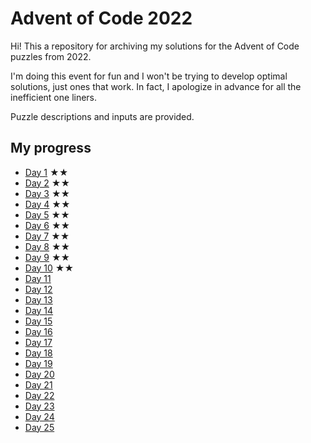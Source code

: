 # Advent of Code 2022

Hi! This a repository for archiving my solutions for the Advent of Code puzzles from 2022.

I'm doing this event for fun and I won't be trying to develop optimal solutions, just ones that work. In fact, I apologize in advance for all the inefficient one liners.

Puzzle descriptions and inputs are provided.

## My progress

- [Day 1](day01) ★★
- [Day 2](day02) ★★
- [Day 3](day03) ★★
- [Day 4](day04) ★★
- [Day 5](day05) ★★
- [Day 6](day06) ★★
- [Day 7](day07) ★★
- [Day 8](day08) ★★
- [Day 9](day09) ★★
- [Day 10](day10) ★★
- [Day 11](day11) 
- [Day 12](day12) 
- [Day 13](day13) 
- [Day 14](day14) 
- [Day 15](day15) 
- [Day 16](day16) 
- [Day 17](day17) 
- [Day 18](day18) 
- [Day 19](day19) 
- [Day 20](day20) 
- [Day 21](day21) 
- [Day 22](day22) 
- [Day 23](day23) 
- [Day 24](day24) 
- [Day 25](day25) 
